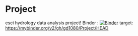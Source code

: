 # Project
esci hydrology data analysis project!
Binder : [![Binder](https://mybinder.org/badge_logo.svg)](https://mybinder.org/v2/gh/gd1080/Project/HEAD)
target: https://mybinder.org/v2/gh/gd1080/Project/HEAD
 
